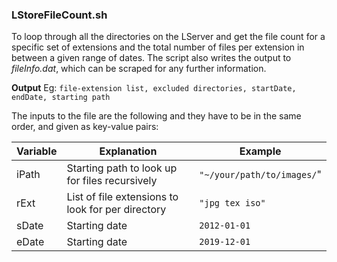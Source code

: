 ### LStoreFileCount.sh

To loop through all the directories on the LServer and get the file count for a specific set of extensions and the total number of files per extension in between a given range of dates. The script also writes the output to *fileInfo.dat*, which can be scraped for any further information. 

**Output**
Eg: ```file-extension list, excluded directories, startDate, endDate, starting path```

The inputs to the file are the following and they have to be in the same order, and given as key-value pairs:

| **Variable** | **Explanation** | **Example** |
|--- |--- |---|
|iPath | Starting path to look up for files recursively | ```"~/your/path/to/images/```"|
|rExt | List of file extensions to look for per directory | ```"jpg tex iso"``` |
|sDate | Starting date | ```2012-01-01```|
|eDate | Starting date | ```2019-12-01```|

